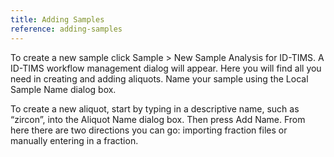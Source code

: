 ```yaml
---
title: Adding Samples
reference: adding-samples
---
```


To create a new sample click Sample > New Sample Analysis for ID-TIMS. A ID-TIMS workflow management dialog will appear. Here you will find all you need in creating and adding aliquots. Name your sample using the Local Sample Name dialog box. 

To create a new aliquot, start by typing in a descriptive name, such as “zircon”, into the Aliquot Name dialog box. Then press Add Name. From here there are two directions you can go: importing fraction files or manually entering in a fraction.
